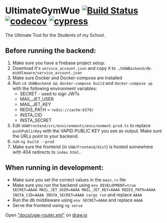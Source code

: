 # UltimateGymWue [![Build Status](https://travis-ci.com/FoseFx/UltimateGymWue.svg?token=iq4xczjhn3DVKzpp6yfB&branch=master)](https://travis-ci.com/FoseFx/UltimateGymWue) [![codecov](https://codecov.io/gh/FoseFx/UltimateGymWue/branch/master/graph/badge.svg?token=4elcNKyOMX)](https://codecov.io/gh/FoseFx/UltimateGymWue)  [![cypress](https://img.shields.io/static/v1.svg?label=end%202%20end%20tests&message=Cypress&color=blue)](https://travis-ci.com/FoseFx/UltimateGymWue)
The Ultimate Tool for the Students of my School.

## Before running the backend:

1. Make sure you have a firebase project setup. 
2. Download it's `service_account.json` and copy it to `./UGWBackend/db-middleware/service_account.json`
3. Make sure Docker and Docker-compose are installed
4. Run `cd UGWBackend && docker-compose build` and `docker-compose up` with the following environment variables:
    - SECRET - used to sign JWTs
    - MAIL_JET_USER
    - MAIL_JET_KEY
    - REDIS_PATH = `redis://cache:6379/`
    - INSTA_CID
    - INSTA_SECRET
5. Edit `UGWFrontend/src/environments/environment.prod.ts` to replace `pushPublicKey` with the VAPID PUBLIC KEY you see as output. Make sure the URLs point to your backend.
6. run `ng build --prod` 
7. Make sure the frontend (in `UGW/Frontend/dist`) is hosted somewhere with 404 redirects to `index.html`..

## When running in development:
- Make sure you set the correct values in the `main.rs` file
- Make sure you run the backend using `env DEVELOPMENT=true SECRET=AAAA MAIL_JET_USER=AAAA MAIL_JET_KEY=AAAA REDIS_PATH=AAAA INSTA_CID=AAAA INSTA_SECRET=AAAA cargo run` and replace `AAAA`
- Run the db middleware using `env SECRET=AAAA` and replace `AAAA`
- Serve the frontend using `ng serve`


Open ["docs/ugw-router.xml"](docs/ugw-router.xml) on [draw.io](http://draw.io/)

